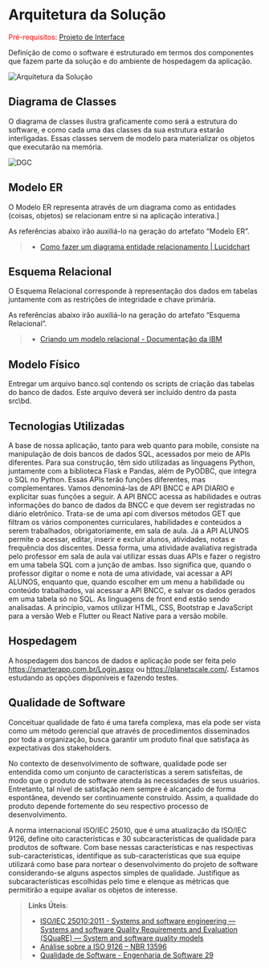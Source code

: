 # Arquitetura da Solução

<span style="color:red">Pré-requisitos: <a href="3-Projeto de Interface.md"> Projeto de Interface</a></span>

Definição de como o software é estruturado em termos dos componentes que fazem parte da solução e do ambiente de hospedagem da aplicação.

![Arquitetura da Solução](img/02-mob-arch.png)

## Diagrama de Classes

O diagrama de classes ilustra graficamente como será a estrutura do software, e como cada uma das classes da sua estrutura estarão interligadas. Essas classes servem de modelo para materializar os objetos que executarão na memória.

![DGC](img/ArquiteturaSolução/Diagramas%20de%20Classe%20.png)

## Modelo ER

O Modelo ER representa através de um diagrama como as entidades (coisas, objetos) se relacionam entre si na aplicação interativa.]

As referências abaixo irão auxiliá-lo na geração do artefato “Modelo ER”.

> - [Como fazer um diagrama entidade relacionamento | Lucidchart](https://www.lucidchart.com/pages/pt/como-fazer-um-diagrama-entidade-relacionamento)

## Esquema Relacional

O Esquema Relacional corresponde à representação dos dados em tabelas juntamente com as restrições de integridade e chave primária.
 
As referências abaixo irão auxiliá-lo na geração do artefato “Esquema Relacional”.

> - [Criando um modelo relacional - Documentação da IBM](https://www.ibm.com/docs/pt-br/cognos-analytics/10.2.2?topic=designer-creating-relational-model)

## Modelo Físico

Entregar um arquivo banco.sql contendo os scripts de criação das tabelas do banco de dados. Este arquivo deverá ser incluído dentro da pasta src\bd.

## Tecnologias Utilizadas

A base de nossa aplicação, tanto para web quanto para mobile, consiste na manipulação de dois bancos de dados SQL, acessados por meio de APIs diferentes. Para sua construção, têm sido utilizadas as linguagens Python, juntamente com a biblioteca Flask e Pandas, além de PyODBC, que integra o SQL no Python. Essas APIs terão funções diferentes, mas complementares. Vamos denominá-las de API BNCC e API DIARIO e explicitar suas funções a seguir. 
A API BNCC acessa as habilidades e outras informações do banco de dados da BNCC e que devem ser registradas no diário eletrônico. Trata-se de uma api com diversos métodos GET que filtram os vários componentes curriculares, habilidades e conteúdos a serem trabalhados, obrigatoriamente, em sala de aula.
Já a API ALUNOS permite o acessar, editar, inserir e excluir alunos, atividades, notas e frequência dos discentes. Dessa forma, uma atividade avaliativa registrada pelo professor em sala de aula vai utilizar essas duas APIs e fazer o registro em uma tabela SQL com a junção de ambas. Isso significa que, quando o professor digitar o nome e nota de uma atividade, vai acessar a API ALUNOS, enquanto que, quando escolher em um menu a habilidade ou conteúdo trabalhados, vai acessar a API BNCC, e salvar os dados gerados em uma tabela só no SQL. 
As linguagens de front end estão sendo analisadas. A princípio, vamos utilizar HTML, CSS, Bootstrap e JavaScript para a versão Web e Flutter ou React Native para a versão mobile. 

## Hospedagem

A hospedagem dos bancos de dados e aplicação pode ser feita pelo https://smarterapp.com.br/Login.aspx ou https://planetscale.com/. Estamos estudando as opções disponíveis e fazendo testes. 

## Qualidade de Software

Conceituar qualidade de fato é uma tarefa complexa, mas ela pode ser vista como um método gerencial que através de procedimentos disseminados por toda a organização, busca garantir um produto final que satisfaça às expectativas dos stakeholders.

No contexto de desenvolvimento de software, qualidade pode ser entendida como um conjunto de características a serem satisfeitas, de modo que o produto de software atenda às necessidades de seus usuários. Entretanto, tal nível de satisfação nem sempre é alcançado de forma espontânea, devendo ser continuamente construído. Assim, a qualidade do produto depende fortemente do seu respectivo processo de desenvolvimento.

A norma internacional ISO/IEC 25010, que é uma atualização da ISO/IEC 9126, define oito características e 30 subcaracterísticas de qualidade para produtos de software.
Com base nessas características e nas respectivas sub-características, identifique as sub-características que sua equipe utilizará como base para nortear o desenvolvimento do projeto de software considerando-se alguns aspectos simples de qualidade. Justifique as subcaracterísticas escolhidas pelo time e elenque as métricas que permitirão a equipe avaliar os objetos de interesse.

> **Links Úteis**:
>
> - [ISO/IEC 25010:2011 - Systems and software engineering — Systems and software Quality Requirements and Evaluation (SQuaRE) — System and software quality models](https://www.iso.org/standard/35733.html/)
> - [Análise sobre a ISO 9126 – NBR 13596](https://www.tiespecialistas.com.br/analise-sobre-iso-9126-nbr-13596/)
> - [Qualidade de Software - Engenharia de Software 29](https://www.devmedia.com.br/qualidade-de-software-engenharia-de-software-29/18209/)
